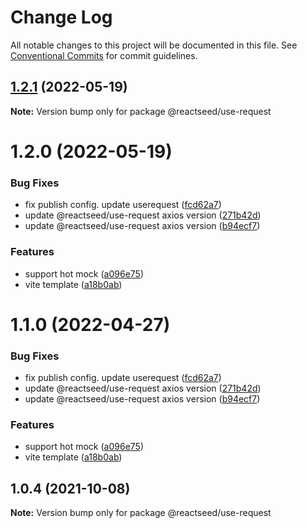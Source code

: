 # Change Log

All notable changes to this project will be documented in this file.
See [Conventional Commits](https://conventionalcommits.org) for commit guidelines.

## [1.2.1](https://github.com/reactseed/reactseed/compare/@reactseed/use-request@1.2.0...@reactseed/use-request@1.2.1) (2022-05-19)

**Note:** Version bump only for package @reactseed/use-request





# 1.2.0 (2022-05-19)


### Bug Fixes

* fix publish config. update userequest ([fcd62a7](https://github.com/reactseed/reactseed/commit/fcd62a72a4279fa4c75270d772bcccfa97bbdcfd))
* update @reactseed/use-request axios version ([271b42d](https://github.com/reactseed/reactseed/commit/271b42d85c629fd0d54ee74222019a6b199a9262))
* update @reactseed/use-request axios version ([b94ecf7](https://github.com/reactseed/reactseed/commit/b94ecf740b31b389c3d6af0636588cb71636c871))


### Features

* support hot mock ([a096e75](https://github.com/reactseed/reactseed/commit/a096e75f0157433f9fbc91809b770294f08c699d))
* vite template ([a18b0ab](https://github.com/reactseed/reactseed/commit/a18b0ab60fa40375f66ac6d7f374e79d92904668))





# 1.1.0 (2022-04-27)


### Bug Fixes

* fix publish config. update userequest ([fcd62a7](https://github.com/reactseed/reactseed/commit/fcd62a72a4279fa4c75270d772bcccfa97bbdcfd))
* update @reactseed/use-request axios version ([271b42d](https://github.com/reactseed/reactseed/commit/271b42d85c629fd0d54ee74222019a6b199a9262))
* update @reactseed/use-request axios version ([b94ecf7](https://github.com/reactseed/reactseed/commit/b94ecf740b31b389c3d6af0636588cb71636c871))


### Features

* support hot mock ([a096e75](https://github.com/reactseed/reactseed/commit/a096e75f0157433f9fbc91809b770294f08c699d))
* vite template ([a18b0ab](https://github.com/reactseed/reactseed/commit/a18b0ab60fa40375f66ac6d7f374e79d92904668))





## 1.0.4 (2021-10-08)

**Note:** Version bump only for package @reactseed/use-request
